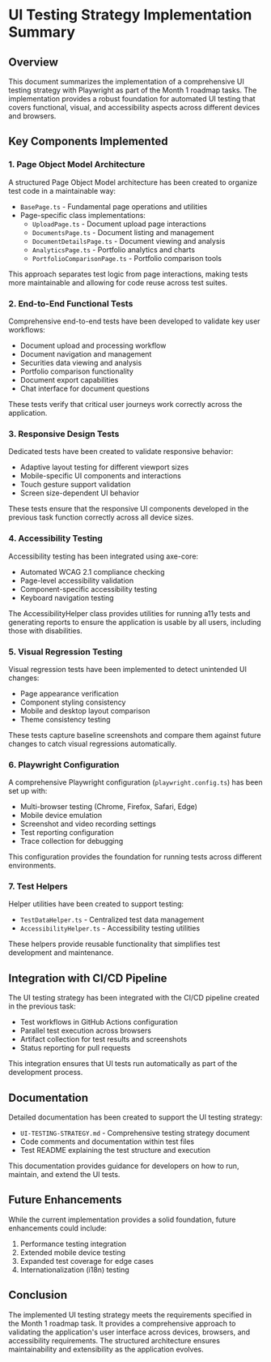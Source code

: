 # UI Testing Strategy Implementation Summary

## Overview

This document summarizes the implementation of a comprehensive UI testing strategy with Playwright as part of the Month 1 roadmap tasks. The implementation provides a robust foundation for automated UI testing that covers functional, visual, and accessibility aspects across different devices and browsers.

## Key Components Implemented

### 1. Page Object Model Architecture

A structured Page Object Model architecture has been created to organize test code in a maintainable way:

- `BasePage.ts` - Fundamental page operations and utilities
- Page-specific class implementations:
  - `UploadPage.ts` - Document upload page interactions
  - `DocumentsPage.ts` - Document listing and management
  - `DocumentDetailsPage.ts` - Document viewing and analysis
  - `AnalyticsPage.ts` - Portfolio analytics and charts
  - `PortfolioComparisonPage.ts` - Portfolio comparison tools

This approach separates test logic from page interactions, making tests more maintainable and allowing for code reuse across test suites.

### 2. End-to-End Functional Tests

Comprehensive end-to-end tests have been developed to validate key user workflows:

- Document upload and processing workflow
- Document navigation and management
- Securities data viewing and analysis
- Portfolio comparison functionality
- Document export capabilities
- Chat interface for document questions

These tests verify that critical user journeys work correctly across the application.

### 3. Responsive Design Tests

Dedicated tests have been created to validate responsive behavior:

- Adaptive layout testing for different viewport sizes
- Mobile-specific UI components and interactions
- Touch gesture support validation
- Screen size-dependent UI behavior

These tests ensure that the responsive UI components developed in the previous task function correctly across all device sizes.

### 4. Accessibility Testing

Accessibility testing has been integrated using axe-core:

- Automated WCAG 2.1 compliance checking
- Page-level accessibility validation
- Component-specific accessibility testing
- Keyboard navigation testing

The AccessibilityHelper class provides utilities for running a11y tests and generating reports to ensure the application is usable by all users, including those with disabilities.

### 5. Visual Regression Testing

Visual regression tests have been implemented to detect unintended UI changes:

- Page appearance verification
- Component styling consistency
- Mobile and desktop layout comparison
- Theme consistency testing

These tests capture baseline screenshots and compare them against future changes to catch visual regressions automatically.

### 6. Playwright Configuration

A comprehensive Playwright configuration (`playwright.config.ts`) has been set up with:

- Multi-browser testing (Chrome, Firefox, Safari, Edge)
- Mobile device emulation
- Screenshot and video recording settings
- Test reporting configuration
- Trace collection for debugging

This configuration provides the foundation for running tests across different environments.

### 7. Test Helpers

Helper utilities have been created to support testing:

- `TestDataHelper.ts` - Centralized test data management
- `AccessibilityHelper.ts` - Accessibility testing utilities

These helpers provide reusable functionality that simplifies test development and maintenance.

## Integration with CI/CD Pipeline

The UI testing strategy has been integrated with the CI/CD pipeline created in the previous task:

- Test workflows in GitHub Actions configuration
- Parallel test execution across browsers
- Artifact collection for test results and screenshots
- Status reporting for pull requests

This integration ensures that UI tests run automatically as part of the development process.

## Documentation

Detailed documentation has been created to support the UI testing strategy:

- `UI-TESTING-STRATEGY.md` - Comprehensive testing strategy document
- Code comments and documentation within test files
- Test README explaining the test structure and execution

This documentation provides guidance for developers on how to run, maintain, and extend the UI tests.

## Future Enhancements

While the current implementation provides a solid foundation, future enhancements could include:

1. Performance testing integration
2. Extended mobile device testing
3. Expanded test coverage for edge cases
4. Internationalization (i18n) testing

## Conclusion

The implemented UI testing strategy meets the requirements specified in the Month 1 roadmap task. It provides a comprehensive approach to validating the application's user interface across devices, browsers, and accessibility requirements. The structured architecture ensures maintainability and extensibility as the application evolves.